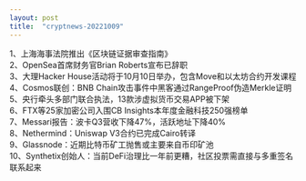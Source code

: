 ```yaml
---
layout: post
title:  "cryptnews-20221009"
---
```

1、上海海事法院推出《区块链证据审查指南》  
2、OpenSea首席财务官Brian Roberts宣布已辞职  
3、大理Hacker House活动将于10月10日举办，包含Move和以太坊合约开发课程  
4、Cosmos联创：BNB Chain攻击事件中黑客通过RangeProof伪造Merkle证明  
5、央行牵头多部门联合执法，13款涉虚拟货币交易APP被下架  
6、FTX等25家加密公司入围CB Insights本年度金融科技250强榜单  
7、Messari报告：波卡Q3营收下降47%，活跃地址下降40%  
8、Nethermind：Uniswap V3合约已完成Cairo转译  
9、Glassnode：近期比特币矿工抛售或主要来自币印矿池  
10、Synthetix创始人：当前DeFi治理比一年前更糟，社区投票需直接与多重签名联系起来  
